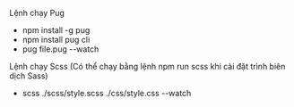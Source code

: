 Lệnh chạy Pug

- npm install -g pug
- npm install pug cli
- pug file.pug --watch

Lệnh chạy Scss (Có thể chạy bằng lệnh npm run scss khi cài đặt trình biên dịch Sass)

- scss ./scss/style.scss ./css/style.css --watch
